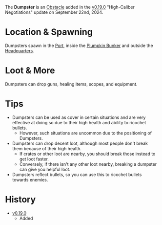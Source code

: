 The **Dumpster** is an [Obstacle](/obstacles) added in the [v0.19.0](https://github.com/HasangerGames/suroi/releases/tag/v0.19.0) "High-Caliber Negotiations" update on September 22nd, 2024.

# Location & Spawning

Dumpsters spawn in the [Port](/buildings/port_meta), inside the [Plumpkin Bunker](/buildings/plumpkin_bunker_meta) and outside the [Headquarters](/buildings/headquarters).

# Loot & More

Dumpsters can drop guns, healing items, scopes, and equipment.

# Tips

- Dumpsters can be used as cover in certain situations and are very effective at doing so due to their high health and ability to ricochet bullets.
  - However, such situations are uncommon due to the positioning of Dumpsters.
- Dumpsters can drop decent loot, although most people don't break them because of their high health.
  - If crates or other loot are nearby, you should break those instead to get loot faster.
  - Conversely, if there isn't any other loot nearby, breaking a dumpster can give you helpful loot.
- Dumpsters reflect bullets, so you can use this to ricochet bullets towards enemies.

# History

- [v0.19.0](https://github.com/HasangerGames/suroi/releases/tag/v0.19.0)
  - Added

